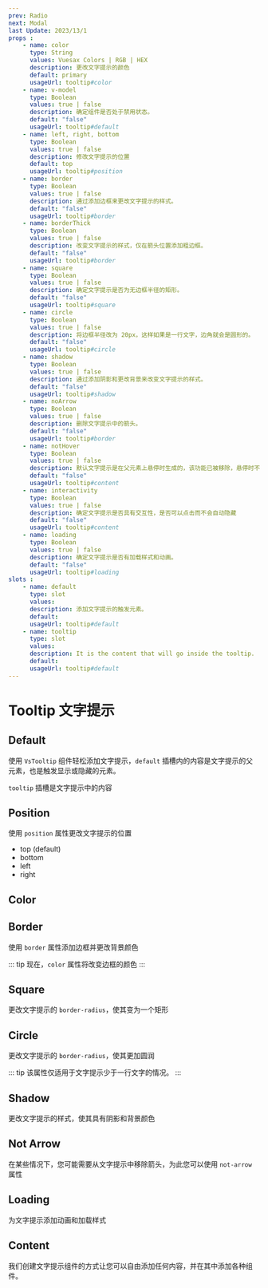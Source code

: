 ```yaml
---
prev: Radio
next: Modal
last Update: 2023/13/1
props : 
    - name: color
      type: String
      values: Vuesax Colors | RGB | HEX
      description: 更改文字提示的颜色
      default: primary
      usageUrl: tooltip#color
    - name: v-model
      type: Boolean
      values: true | false
      description: 确定组件是否处于禁用状态。
      default: "false"
      usageUrl: tooltip#default
    - name: left, right, bottom
      type: Boolean
      values: true | false
      description: 修改文字提示的位置
      default: top
      usageUrl: tooltip#position
    - name: border
      type: Boolean
      values: true | false
      description: 通过添加边框来更改文字提示的样式。
      default: "false"
      usageUrl: tooltip#border
    - name: borderThick
      type: Boolean
      values: true | false
      description: 改变文字提示的样式，仅在箭头位置添加粗边框。
      default: "false"
      usageUrl: tooltip#border
    - name: square
      type: Boolean
      values: true | false
      description: 确定文字提示是否为无边框半径的矩形。
      default: "false"
      usageUrl: tooltip#square
    - name: circle
      type: Boolean
      values: true | false
      description: 将边框半径改为 20px，这样如果是一行文字，边角就会是圆形的。
      default: "false"
      usageUrl: tooltip#circle
    - name: shadow
      type: Boolean
      values: true | false
      description: 通过添加阴影和更改背景来改变文字提示的样式。
      default: "false"
      usageUrl: tooltip#shadow
    - name: noArrow
      type: Boolean
      values: true | false
      description: 删除文字提示中的箭头。
      default: "false"
      usageUrl: tooltip#border
    - name: notHover
      type: Boolean
      values: true | false
      description: 默认文字提示是在父元素上悬停时生成的，该功能已被移除，悬停时不再显示或消失。
      default: "false"
      usageUrl: tooltip#content
    - name: interactivity
      type: Boolean
      values: true | false
      description: 确定文字提示是否具有交互性，是否可以点击而不会自动隐藏
      default: "false"
      usageUrl: tooltip#content
    - name: loading
      type: Boolean
      values: true | false
      description: 确定文字提示是否有加载样式和动画。
      default: "false"
      usageUrl: tooltip#loading
slots : 
    - name: default
      type: slot
      values:
      description: 添加文字提示的触发元素。
      default: 
      usageUrl: tooltip#default
    - name: tooltip
      type: slot
      values:
      description: It is the content that will go inside the tooltip.
      default: 
      usageUrl: tooltip#default
---
```


# Tooltip 文字提示

<card>

## Default

使用 `VsTooltip` 组件轻松添加文字提示，`default` 插槽内的内容是文字提示的父元素，也是触发显示或隐藏的元素。

`tooltip` 插槽是文字提示中的内容

</card>

<card subtitle="Position">

## Position

使用 `position` 属性更改文字提示的位置

- top (default)
- bottom
- left
- right

</card>

<card subtitle="Color">

## Color

<coloren />

</card>

<card subtitle="Border">

## Border

使用 `border` 属性添加边框并更改背景颜色

::: tip
现在，`color` 属性将改变边框的颜色
:::

</card>

<card subtitle="Square">

## Square

更改文字提示的 `border-radius`，使其变为一个矩形

</card>

<card subtitle="Circle">

## Circle

更改文字提示的 `border-radius`，使其更加圆润

::: tip
该属性仅适用于文字提示少于一行文字的情况。
:::

</card>

<card subtitle="Shadow">

## Shadow

更改文字提示的样式，使其具有阴影和背景颜色

</card>

<card subtitle="NotArrow">

## Not Arrow

在某些情况下，您可能需要从文字提示中移除箭头，为此您可以使用 `not-arrow` 属性

</card>

<card subtitle="Loading">

## Loading

为文字提示添加动画和加载样式

</card>

<card subtitle="Content">

## Content

我们创建文字提示组件的方式让您可以自由添加任何内容，并在其中添加各种组件。

</card>

<script setup>
import Api from "../../../../theme/global-components/template/API.tsx"
</script>

<Api/>
